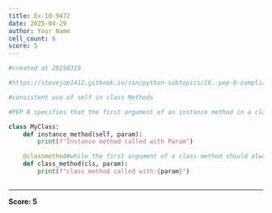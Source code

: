 ```yaml
---
title: Ex-10-9472
date: 2025-04-29
author: Your Name
cell_count: 6
score: 5
---
```


```python
#created at 20250319
```


```python
#https://stevejoe1412.gitbook.io/ssn/python-subtopics/16.-pep-8-compliance
```


```python
#consistent use of self in class Methods
```


```python
#PEP 8 specifies that the first argument of an instance method in a class should always be self,

```


```python
class MyClass:
    def instance_method(self, param):
        print(f"Instance method called with Param")

    @classmethod#while the first argument of a class method should always be cls.
    def class_method(cls, param):
        print(f"class method called with:{param}")
```


```python

```


---
**Score: 5**